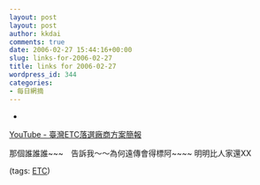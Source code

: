 ```yaml
---
layout: post
layout: post
author: kkdai
comments: true
date: 2006-02-27 15:44:16+00:00
slug: links-for-2006-02-27
title: links for 2006-02-27
wordpress_id: 344
categories:
- 每日網摘
---
```



	
  * 
		

[YouTube - 臺灣ETC落選廠商方案簡報](http://www.youtube.com/watch?v=LZ7qghcvf7s)


		

那個誰誰誰~~~　告訴我～～為何遠傳會得標阿~~~~ 明明比人家還XX


		

(tags: [ETC](http://del.icio.us/kkdai/ETC))


	


